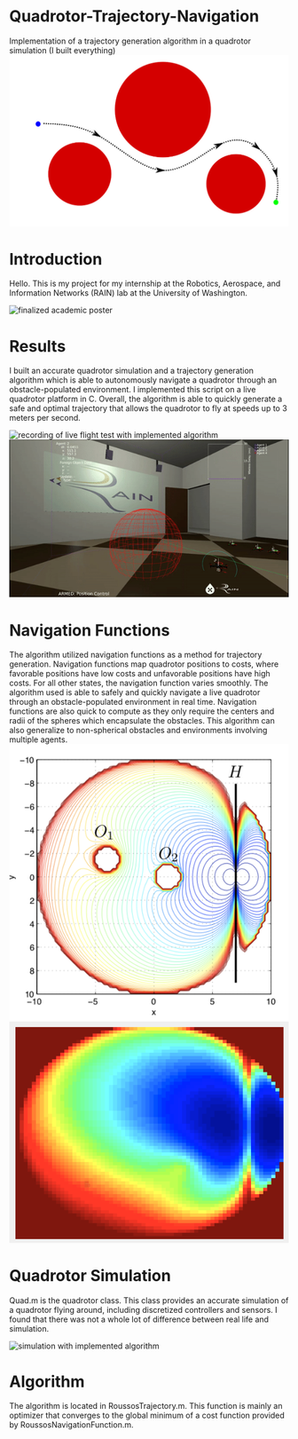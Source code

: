 # Quadrotor-Trajectory-Navigation
Implementation of a trajectory generation algorithm in a quadrotor simulation (I built everything)
![trajectory generation](./media/path.png)

# Introduction
Hello. This is my project for my internship at the Robotics, Aerospace, and Information Networks (RAIN) lab at the University of Washington. 

![finalized academic poster](./media/academic_poster.png)

# Results
I built an accurate quadrotor simulation and a trajectory generation algorithm which is able to autonomously navigate a quadrotor through an obstacle-populated environment. I implemented this script on a live quadrotor platform in C. Overall, the algorithm is able to quickly generate a safe and optimal trajectory that allows the quadrotor to fly at speeds up to 3 meters per second.

![recording of live flight test with implemented algorithm](./media/live_flight_test.gif)
![recorded position of quadrotor during live flight test](./media/blender_flight_test.gif)


# Navigation Functions
The algorithm utilized navigation functions as a method for trajectory generation. Navigation functions map quadrotor positions to costs, where favorable positions have low costs and unfavorable positions have high costs. For all other states, the navigation function varies smoothly. The algorithm used is able to safely and quickly navigate a live quadrotor through an obstacle-populated environment in real time. Navigation functions are also quick to compute as they only require the centers and radii of the spheres which encapsulate the obstacles. This algorithm can also generalize to non-spherical obstacles and environments involving multiple agents. 
![contour plot of cost function](./media/cost_function_paper.png)
![cost function visualized](./media/cost_function.png)

# Quadrotor Simulation
Quad.m is the quadrotor class. This class provides an accurate simulation of a quadrotor flying around, including discretized controllers and sensors. I found that there was not a whole lot of difference between real life and simulation.

![simulation with implemented algorithm](./media/flight_test.gif)

# Algorithm
The algorithm is located in RoussosTrajectory.m. This function is mainly an optimizer that converges to the global minimum of a cost function provided by RoussosNavigationFunction.m. 